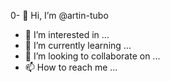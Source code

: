 0- 👋 Hi, I’m @artin-tubo
- 👀 I’m interested in ...
- 🌱 I’m currently learning ...
- 💞️ I’m looking to collaborate on ...
- 📫 How to reach me ...

<!---
artin-tubo/artin-tubo is a ✨ special ✨ repository because its `README.md` (this file) appears on your GitHub profile.
You can click the Preview link to take a look at your changes.
--->
